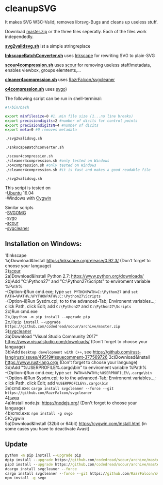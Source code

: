 # cleanupSVG
It makes SVG W3C-Valid, removes librsvg-Bugs and cleans up useless stuff.

Download [master.zip](https://github.com/JoKalliauer/cleanupSVG/archive/master.zip) or the three files seperatly.
Each of the files work independedly.

**[svg2validsvg.sh](https://github.com/JoKalliauer/cleanupSVG/blob/master/svg2validsvg.sh)** ist a simple stringreplace

**[InkscapeBatchConverter.sh](https://github.com/JoKalliauer/cleanupSVG/blob/master/InkscapeBatchConverter.sh)** uses [Inkscape](https://inkscape.org/en/develop/getting-started/) for rewriting SVG to plain-SVG

**[scour4compression.sh](https://github.com/JoKalliauer/cleanupSVG/blob/master/scour4compression.sh)** uses [scour](https://github.com/scour-project/scour) for removing useless staff/metadata, enables viewbox, groups elemtents,...

**[cleaner4compression.sh](https://github.com/JoKalliauer/cleanupSVG/blob/master/cleaner4compression.sh)** uses [RazrFalcon/svgcleaner](https://github.com/RazrFalcon/svgcleaner)

**[o4compression.sh](https://github.com/JoKalliauer/cleanupSVG/blob/master/o4compression.sh)** uses [svgo](https://github.com/svg/svgo))


The following script can be run in shell-terminal:
```bash
#!/bin/bash

export minfilesize=0 #1..min file size (1...no line breaks)
export precisiondigits=2 #number of dicits for control points
export precisiondigitsN=4 #number of dicits
export meta=0 #0 removes metadata

./svg2validsvg.sh

./InkscapeBatchConverter.sh

./scour4compression.sh
./cleaner4compression.sh #only tested on Windows
./o4compression.sh #only tested on Windows
./cleaner4compression.sh #it is fast and makes a good readable file

./svg2validsvg.sh


```

This script is tested on<br/>
-[Ubuntu](https://www.ubuntu.com/download/desktop) 16.04<br/>
-Windows with [Cygwin](https://cygwin.com/install.html)

Similar scripts<br/>
-[SVGOMG](https://github.com/jakearchibald/svgomg)<br/>
-[svgo](https://github.com/svg/svgo)<br/>
-[scour](https://github.com/scour-project/scour)<br/>
-[svgcleaner](https://github.com/RazrFalcon/svgcleaner)

## Installation on Windows:

1)Inkscape<br/>
1a)Download&Install https://inkscape.org/release/0.92.3/ (Don't forget to choose your language)<br/>
2)[scour](https://github.com/scour-project/scour)<br/>
2a)Download&Install Python 2.7: https://www.python.org/downloads/<br/>
2b)Add "C:\Python27" and "C:\Python27\Scripts" to enviroment variable %Path%<br/>
 -(Option-i)Run cmd.exe; type ```set PYTHONPATH=C:\Python27``` and ```set PATH=%PATH%;%PYTHONPATH%;C:\Python27\Scripts```<br/>
 -(Option-ii)Run Sysdm.cpl; to to the advanced-Tab; Environemt variables...; click Path, click Edit; add ```C:\Python27``` and ```C:\Python27\Scripts```<br/>
2c)Run cmd.exe<br/>
2c,i)```python -m pip install --upgrade pip```<br/>
2c,ii)```pip install --upgrade https://github.com/codedread/scour/archive/master.zip```<br/>
3)[svgcleaner](https://github.com/RazrFalcon/svgcleaner)<br/>
3a)Download "Visual Studio Community 2017" https://www.visualstudio.com/downloads/ (Don't forget to choose your language)<br/>
3b)Add `Desktop development with C++`, see https://github.com/rust-lang/rust/issues/49519#issuecomment-377569726
3c)Download&Install https://www.rust-lang.org/ (Don't forget to choose your language)<br/>
3d)Add "%USERPROFILE%\.cargo\bin" to enviroment variable %Path%<br/>
 -(Option-i)Run cmd.exe; type ```set PATH=%PATH%;%USERPROFILE%\.cargo\bin```<br/>
 -(Option-ii)Run Sysdm.cpl; to to the advanced-Tab; Environemt variables...; click Path, click Edit; add ```%USERPROFILE%\.cargo\bin```<br/>
3e)cmd.exe: ```cargo install svgcleaner --force --git https://github.com/RazrFalcon/svgcleaner```<br/>
4)[svgo](https://github.com/svg/svgo)<br/>
4a)Install node.js: https://nodejs.org/  (Don't forget to choose your language)<br/>
4b)cmd.exe: ```npm install -g svgo```<br/>
5)Cygwin<br/>
5a)Download&Install (32bit or 64bit) https://cygwin.com/install.html (in some cases you have to deactivate Avast)


## Update

```cmd
python -m pip install --upgrade pip
#pip install --upgrade https://github.com/codedread/scour/archive/master.zip
pip3 install --upgrade https://github.com/codedread/scour/archive/master.zip
#cargo install svgcleaner --force
cargo install svgcleaner --force --git https://github.com/RazrFalcon/svgcleaner
npm install -g svgo
```
